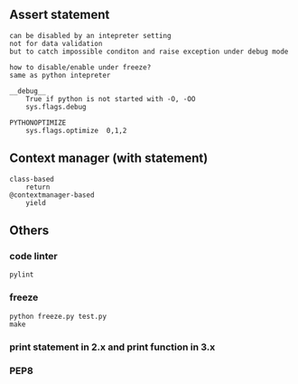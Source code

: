 ## Assert statement
    can be disabled by an intepreter setting
    not for data validation
    but to catch impossible conditon and raise exception under debug mode
    
    how to disable/enable under freeze?
    same as python intepreter

    __debug__
        True if python is not started with -O, -OO
        sys.flags.debug

    PYTHONOPTIMIZE
        sys.flags.optimize  0,1,2

## Context manager (with statement)
    class-based 
        return
    @contextmanager-based
        yield
    
    
## Others
### code linter
    pylint
    
### freeze
    python freeze.py test.py
    make
    
### print statement in 2.x and print function in 3.x

### PEP8
